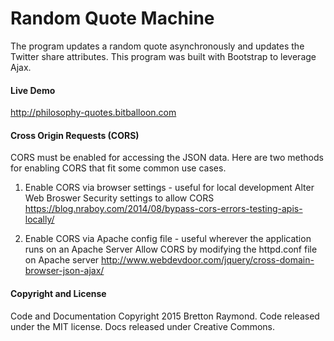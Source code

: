 Random Quote Machine
====================

The program updates a random quote asynchronously and updates the Twitter share attributes.
This program was built with Bootstrap to leverage Ajax.

#### Live Demo

http://philosophy-quotes.bitballoon.com

#### Cross Origin Requests (CORS)

CORS must be enabled for accessing the JSON data. Here are two methods for enabling CORS that fit some common use cases.

1. Enable CORS via browser settings - useful for local development
Alter Web Broswer Security settings to allow CORS
https://blog.nraboy.com/2014/08/bypass-cors-errors-testing-apis-locally/

2. Enable CORS via Apache config file - useful wherever the application runs on an Apache Server
Allow CORS by modifying the httpd.conf file on Apache server
http://www.webdevdoor.com/jquery/cross-domain-browser-json-ajax/

#### Copyright and License
Code and Documentation Copyright 2015 Bretton Raymond. Code released under the MIT license. Docs released under Creative Commons.
